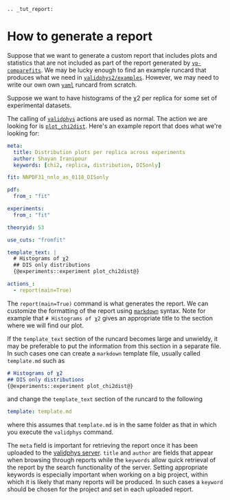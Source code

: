 ```{eval-rst}
.. _tut_report:
```

# How to generate a report

Suppose that we want to generate a custom report that includes plots and
statistics that are not included as part of the report generated by
[`vp-comparefits`](./compare-fits.md). We may be lucky enough to find an example
runcard that produces what we need in
[`validphys2/examples`](https://github.com/NNPDF/nnpdf/tree/master/validphys2/examples).
However, we may need to write our own own [`yaml`](https://yaml.org/) runcard
from scratch.

Suppose we want to have histograms of the χ2 per replica for some set of
experimental datasets.

The calling of [`validphys`](vp-index) actions are used as normal. The action we
are looking for is
[`plot_chi2dist`](https://github.com/NNPDF/nnpdf/blob/d79059975e4ef97063c6bdd9f19dfb908586e453/validphys2/src/validphys/dataplots.py#L50).
Here's an example report that does what we're looking for:

```yaml
meta:
  title: Distribution plots per replica across experiments
  author: Shayan Iranipour
  keywords: [chi2, replica, distribution, DISonly]

fit: NNPDF31_nnlo_as_0118_DISonly

pdf:
  from_: "fit"

experiments:
  from_: "fit"

theoryid: 53

use_cuts: "fromfit"

template_text: |
  # Histograms of χ2
  ## DIS only distributions
  {@experiments::experiment plot_chi2dist@}

actions_:
  - report(main=True)
```

The `report(main=True)` command is what generates the report. We can customize
the formatting of the report using
[`markdown`](https://github.com/adam-p/markdown-here/wiki/Markdown-Cheatsheet)
syntax. Note for example that `# Histograms of χ2` gives an appropriate title
to the section where we will find our plot.

If the `template_text` section of the runcard becomes large and unwieldy, it may
be preferable to put the information from this section in a separate file. In
such cases one can create a `markdown` template file, usually called `template.md`
such as

```md
# Histograms of χ2
## DIS only distributions
{@experiments::experiment plot_chi2dist@}
```

and change the `template_text` section of the runcard to the following

```yaml
template: template.md
```

where this assumes that `template.md` is in the same folder as that in which you
execute the `validphys` command.

The `meta` field is important for retrieving the report once it has been
uploaded to the [validphys server](https://vp.nnpdf.science/). `title` and
`author` are fields that appear when browsing through reports while the
`keywords` allow quick retrieval of the report by the search functionality of
the server. Setting appropriate keywords is especially important when working on
a big project, within which it is likely that many reports will be produced. In
such cases a `keyword` should be chosen for the project and set in each uploaded
report.
